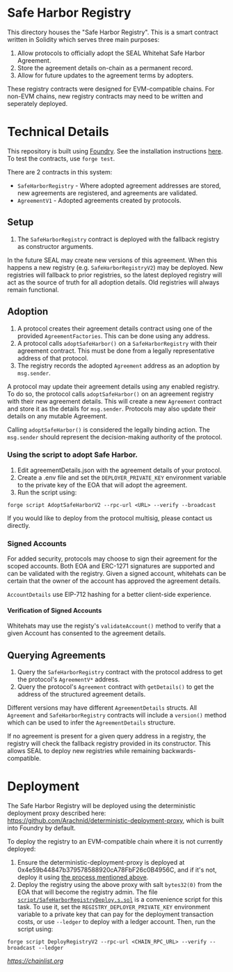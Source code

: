 # Safe Harbor Registry

This directory houses the "Safe Harbor Registry". This is a smart contract written in Solidity which serves three main purposes:

1. Allow protocols to officially adopt the SEAL Whitehat Safe Harbor Agreement.
2. Store the agreement details on-chain as a permanent record.
3. Allow for future updates to the agreement terms by adopters.

These registry contracts were designed for EVM-compatible chains. For non-EVM chains, new registry contracts may need to be written and seperately deployed.

# Technical Details

This repository is built using [Foundry](https://book.getfoundry.sh/). See the installation instructions [here](https://github.com/foundry-rs/foundry#installation). To test the contracts, use `forge test`.

There are 2 contracts in this system:

-   `SafeHarborRegistry` - Where adopted agreement addresses are stored, new agreements are registered, and agreements are validated.
-   `AgreementV1` - Adopted agreements created by protocols.

## Setup

1. The `SafeHarborRegistry` contract is deployed with the fallback registry as constructor arguments.

In the future SEAL may create new versions of this agreement. When this happens a new registry (e.g. `SafeHarborRegistryV2`) may be deployed. New registries will fallback to prior registries, so the latest deployed registry will act as the source of truth for all adoption details. Old registries will always remain functional.

## Adoption

1. A protocol creates their agreement details contract using one of the provided `AgreementFactories`. This can be done using any address.
2. A protocol calls `adoptSafeHarbor()` on a `SafeHarborRegistry` with their agreement contract. This must be done from a legally representative address of that protocol.
3. The registry records the adopted `Agreement` address as an adoption by `msg.sender`.

A protocol may update their agreement details using any enabled registry. To do so, the protocol calls `adoptSafeHarbor()` on an agreement registry with their new agreement details. This will create a new `Agreement` contract and store it as the details for `msg.sender`. Protocols may also update their details on any mutable Agreement.

Calling `adoptSafeHarbor()` is considered the legally binding action. The `msg.sender` should represent the decision-making authority of the protocol.

### Using the script to adopt Safe Harbor.

1. Edit agreementDetails.json with the agreement details of your protocol.
2. Create a .env file and set the `DEPLOYER_PRIVATE_KEY` environment variable to the private key of the EOA that will adopt the agreement.
3. Run the script using:

```
forge script AdoptSafeHarborV2 --rpc-url <URL> --verify --broadcast
```

If you would like to deploy from the protocol multisig, please contact us directly.

### Signed Accounts

For added security, protocols may choose to sign their agreement for the scoped accounts. Both EOA and ERC-1271 signatures are supported and can be validated with the registry. Given a signed account, whitehats can be certain that the owner of the account has approved the agreement details.

`AccountDetails` use EIP-712 hashing for a better client-side experience.

#### Verification of Signed Accounts

Whitehats may use the registy's `validateAccount()` method to verify that a given Account has consented to the agreement details.

## Querying Agreements

1. Query the `SafeHarborRegistry` contract with the protocol address to get the protocol's `AgreementV*` address.
2. Query the protocol's `Agreement` contract with `getDetails()` to get the address of the structured agreement details.

Different versions may have different `AgreementDetails` structs. All `Agreement` and `SafeHarborRegistry` contracts will include a `version()` method which can be used to infer the `AgreementDetails` structure.

If no agreement is present for a given query address in a registry, the registry will check the fallback registry provided in its constructor. This allows SEAL to deploy new registries while remaining backwards-compatible.

# Deployment

The Safe Harbor Registry will be deployed using the deterministic deployment proxy described here: https://github.com/Arachnid/deterministic-deployment-proxy, which is built into Foundry by default.

To deploy the registry to an EVM-compatible chain where it is not currently deployed:

1. Ensure the deterministic-deployment-proxy is deployed at 0x4e59b44847b379578588920cA78FbF26c0B4956C, and if it's not, deploy it using [the process mentioned above](https://github.com/Arachnid/deterministic-deployment-proxy).
2. Deploy the registry using the above proxy with salt `bytes32(0)` from the EOA that will become the registry admin. The file [`script/SafeHarborRegistryDeploy.s.sol`](script/SafeHarborRegistryDeploy.s.sol) is a convenience script for this task. To use it, set the `REGISTRY_DEPLOYER_PRIVATE_KEY` environment variable to a private key that can pay for the deployment transaction costs, or use `--ledger` to deploy with a ledger account. Then, run the script using:

```
forge script DeployRegistryV2 --rpc-url <CHAIN_RPC_URL> --verify --broadcast --ledger
```

*https://chainlist.org*

